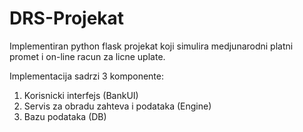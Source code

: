 # DRS-Projekat

Implementiran python flask projekat koji simulira medjunarodni platni promet i on-line racun za licne uplate.

Implementacija sadrzi 3 komponente:

1. Korisnicki interfejs (BankUI)
2. Servis za obradu zahteva i podataka (Engine)
3. Bazu podataka (DB)
